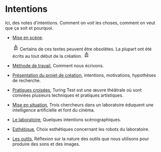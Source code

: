 Intentions
==========

Ici, des notes d'intentions. Comment on voit les choses, comment on veut que ça soit et pourquoi.

- [Mise en scène](mise-en-scene).

    ![warning-old](/ressources/icons/warning-old.png) Certains de ces textes peuvent être obsolètes. La plupart ont été écrits au tout début de la création. ![warning-old](/ressources/icons/warning-old.png)

- [Méthode de travail](methode-de-travail.md), Comment nous écrivons.
- [Présentation du projet de création](presentation-du-projet-de-creation.md), intentions, motivations, hypothèses de recherche.
- [Pratiques croisées](pratiques-croisees.md), Turing Test est une œuvre théâtrale où sont conviées plusieurs techniques et pratiques artistiques.
- [Mise en situation](mise-en-situation.md), Trois chercheurs dans un laboratoire éduquent une intelligence artificielle et font du cinéma.
- [Le laboratoire](le-laboratoire.md), Quelques intentions scénographiques.
- [Esthétique](esthetique.md), Choix esthétiques concernant les robots du laboratoire.
- [Les outils](les-outils.md), Réflexion sur la nature des outils que nous utilisons pour produire des sons et des images.
